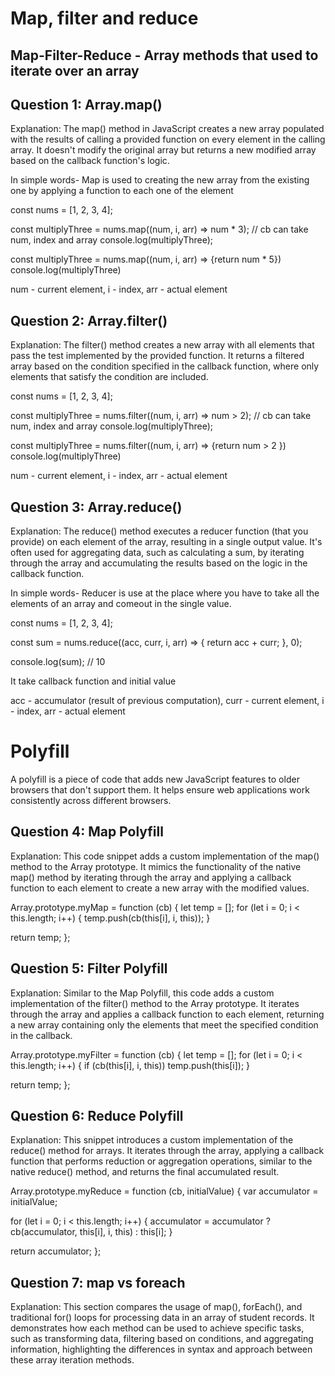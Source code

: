 Map, filter and reduce
=========================

Map-Filter-Reduce - Array methods that used to iterate over an array
------------------------------------------------------------------------

Question 1: Array.map()
------------------------
Explanation: The map() method in JavaScript creates a new array populated with the results of calling a provided function on every element in the calling array. It doesn't modify the original array but returns a new modified array based on the callback function's logic.

In simple words-
Map is used to creating the new array from the existing one by applying a function to each one of the element 

const nums = [1, 2, 3, 4];

const multiplyThree = nums.map((num, i, arr) => num * 3); // cb can take num, index and array
console.log(multiplyThree);

const multiplyThree = nums.map((num, i, arr) => {return num * 5})
console.log(multiplyThree)

num - current element,
i - index,
arr - actual element

Question 2: Array.filter()
------------------------------
Explanation: The filter() method creates a new array with all elements that pass the test implemented by the provided function. It returns a filtered array based on the condition specified in the callback function, where only elements that satisfy the condition are included.

const nums = [1, 2, 3, 4];

const multiplyThree = nums.filter((num, i, arr) => num > 2); // cb can take num, index and array
console.log(multiplyThree);

const multiplyThree = nums.filter((num, i, arr) => {return num > 2 })
console.log(multiplyThree)

num - current element,
i - index,
arr - actual element

Question 3: Array.reduce()
-----------------------------
Explanation: The reduce() method executes a reducer function (that you provide) on each element of the array, resulting in a single output value. It's often used for aggregating data, such as calculating a sum, by iterating through the array and accumulating the results based on the logic in the callback function.

In simple words-
Reducer is use at the place where you have to take all the elements of an array and comeout in the single value.

const nums = [1, 2, 3, 4];

const sum = nums.reduce((acc, curr, i, arr) => {
  return acc + curr;
}, 0);

console.log(sum); // 10

It take callback function and initial value

acc - accumulator (result of previous computation),
curr - current element,
i - index,
arr - actual element

Polyfill
==============

A polyfill is a piece of code that adds new JavaScript features to older browsers that don't support them. It helps ensure web applications work consistently across different browsers.

Question 4: Map Polyfill
----------------------------
Explanation: This code snippet adds a custom implementation of the map() method to the Array prototype. It mimics the functionality of the native map() method by iterating through the array and applying a callback function to each element to create a new array with the modified values.

Array.prototype.myMap = function (cb) {
  let temp = [];
  for (let i = 0; i < this.length; i++) {
    temp.push(cb(this[i], i, this));
  }

  return temp;
};


Question 5: Filter Polyfill
-------------------------------
Explanation: Similar to the Map Polyfill, this code adds a custom implementation of the filter() method to the Array prototype. It iterates through the array and applies a callback function to each element, returning a new array containing only the elements that meet the specified condition in the callback.

Array.prototype.myFilter = function (cb) {
  let temp = [];
  for (let i = 0; i < this.length; i++) {
    if (cb(this[i], i, this)) temp.push(this[i]);
  }

  return temp;
};


Question 6: Reduce Polyfill
---------------------------------
Explanation: This snippet introduces a custom implementation of the reduce() method for arrays. It iterates through the array, applying a callback function that performs reduction or aggregation operations, similar to the native reduce() method, and returns the final accumulated result.

Array.prototype.myReduce = function (cb, initialValue) {
  var accumulator = initialValue;

  for (let i = 0; i < this.length; i++) {
    accumulator = accumulator ? cb(accumulator, this[i], i, this) : this[i];
  }

  return accumulator;
};



Question 7: map vs foreach
-------------------------------
Explanation: This section compares the usage of map(), forEach(), and traditional for() loops for processing data in an array of student records. It demonstrates how each method can be used to achieve specific tasks, such as transforming data, filtering based on conditions, and aggregating information, highlighting the differences in syntax and approach between these array iteration methods.
